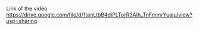 Link of the video 
https://drive.google.com/file/d/1tanLtbB4diPLTorR3AIh_TnFmmrYuaju/view?usp=sharing
